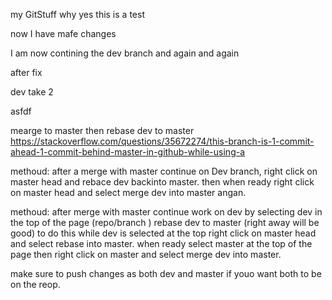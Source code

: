 my GitStuff
why yes this is a test


now I have mafe changes

I am now contining the dev branch 
and again 
and again 


after fix

dev take 2


asfdf

mearge to master then rebase dev to master https://stackoverflow.com/questions/35672274/this-branch-is-1-commit-ahead-1-commit-behind-master-in-github-while-using-a


methoud:
after a merge with master continue on Dev branch, right click on master head and rebace dev backinto master. then when ready right click on master head and select merge dev into master angan. 


methoud: after merge with master
continue work on dev by selecting dev in the top of the page (repo/branch )
rebase dev to master  (right away will be good) to do this while dev is selected at the top right click on master head and select rebase into master. 
when ready select master at the top of the page then right click on master and select merge dev into master. 

make sure to push changes as both dev and master if youo want both to be on the reop. 
